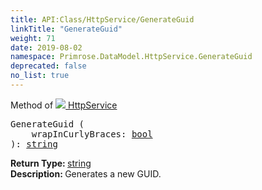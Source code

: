 ```yaml
---
title: API:Class/HttpService/GenerateGuid
linkTitle: "GenerateGuid"
weight: 71
date: 2019-08-02
namespace: Primrose.DataModel.HttpService.GenerateGuid
deprecated: false
no_list: true
---
```

Method of <a href="/docs/api-reference/Class/HttpService"><img src="/icons/silk/page_code.png"/>&nbsp;HttpService</a>
<pre class="method-declaration">
GenerateGuid (
    wrapInCurlyBraces: <a class="type" href="/docs/api-reference/System/Primitives#boolean">bool</a>
): <a class="type" href="/docs/api-reference/System/string">string</a></pre>
<b>Return Type: </b>
<a class="type" href="/docs/api-reference/System/string">string</a>
<br/>
<b>Description: </b>
Generates a new GUID.

